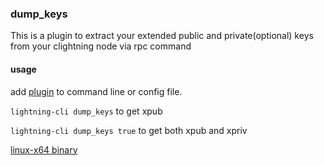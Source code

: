 ### dump_keys

This is a plugin to extract your extended public and private(optional) keys from your
clightning node via rpc command

#### usage

add [plugin](../README.md#general-plugin-installation) to command line or config file.

`lightning-cli dump_keys` to get xpub

`lightning-cli dump_keys true` to get both xpub and xpriv

[linux-x64 binary](https://moonbreeze.richardbondi.net/dumpkeys)